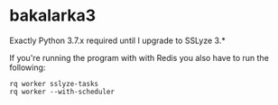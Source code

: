 # bakalarka3


Exactly Python 3.7.x required until I upgrade to SSLyze 3.*


If you're running the program with with Redis you also have to run the following:
```
rq worker sslyze-tasks
rq worker --with-scheduler
```
